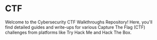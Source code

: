 # CTF
Welcome to the Cybersecurity CTF Walkthroughs Repository! Here, you'll find detailed guides and write-ups for various Capture The Flag (CTF) challenges from platforms like Try Hack Me and Hack The Box.
